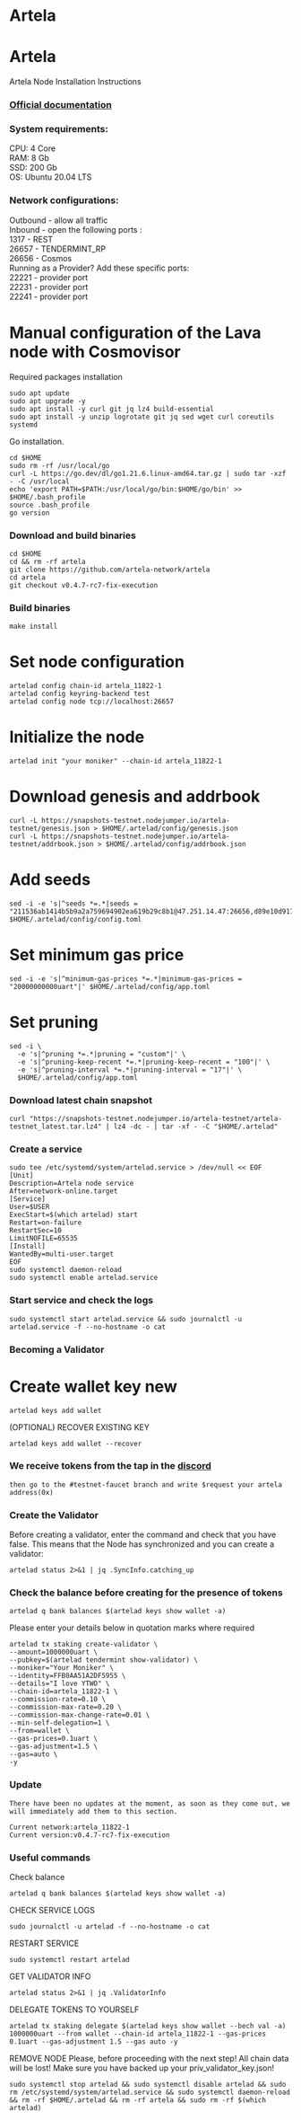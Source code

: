 # Artela

# Artela
Artela Node Installation Instructions </br>
### [Official documentation](https://docs.artela.network/develop/validate/Validators)

### System requirements: </br>
CPU: 4 Core </br>
RAM: 8 Gb </br>
SSD: 200 Gb </br>
OS: Ubuntu 20.04 LTS </br>

### Network configurations: </br>
Outbound - allow all traffic </br>
Inbound - open the following ports :</br>
1317 - REST </br>
26657 - TENDERMINT_RP </br>
26656 - Cosmos </br>
Running as a Provider? Add these specific ports: </br>
22221 - provider port </br>
22231 - provider port </br>
22241 - provider port </br>
    
# Manual configuration of the Lava node with Cosmovisor
Required packages installation </br>
```
sudo apt update
sudo apt upgrade -y
sudo apt install -y curl git jq lz4 build-essential
sudo apt install -y unzip logrotate git jq sed wget curl coreutils systemd
```

Go installation.
```
cd $HOME
sudo rm -rf /usr/local/go
curl -L https://go.dev/dl/go1.21.6.linux-amd64.tar.gz | sudo tar -xzf - -C /usr/local
echo 'export PATH=$PATH:/usr/local/go/bin:$HOME/go/bin' >> $HOME/.bash_profile
source .bash_profile
go version
```

### Download and build binaries
```
cd $HOME
cd && rm -rf artela
git clone https://github.com/artela-network/artela
cd artela
git checkout v0.4.7-rc7-fix-execution
```

### Build binaries
```
make install
```


# Set node configuration
```
artelad config chain-id artela_11822-1
artelad config keyring-backend test
artelad config node tcp://localhost:26657
```

# Initialize the node
```
artelad init "your moniker" --chain-id artela_11822-1
```

# Download genesis and addrbook
```
curl -L https://snapshots-testnet.nodejumper.io/artela-testnet/genesis.json > $HOME/.artelad/config/genesis.json
curl -L https://snapshots-testnet.nodejumper.io/artela-testnet/addrbook.json > $HOME/.artelad/config/addrbook.json
```

# Add seeds
```
sed -i -e 's|^seeds *=.*|seeds = "211536ab1414b5b9a2a759694902ea619b29c8b1@47.251.14.47:26656,d89e10d917f6f7472125aa4c060c05afa78a9d65@47.251.32.165:26656,bec6934fcddbac139bdecce19f81510cb5e02949@47.254.24.106:26656,32d0e4aec8d8a8e33273337e1821f2fe2309539a@47.88.58.36:26656,1bf5b73f1771ea84f9974b9f0015186f1daa4266@47.251.14.47:26656"|' $HOME/.artelad/config/config.toml
```

# Set minimum gas price
```
sed -i -e 's|^minimum-gas-prices *=.*|minimum-gas-prices = "20000000000uart"|' $HOME/.artelad/config/app.toml
```

# Set pruning
```
sed -i \
  -e 's|^pruning *=.*|pruning = "custom"|' \
  -e 's|^pruning-keep-recent *=.*|pruning-keep-recent = "100"|' \
  -e 's|^pruning-interval *=.*|pruning-interval = "17"|' \
  $HOME/.artelad/config/app.toml
```

### Download latest chain snapshot
```
curl "https://snapshots-testnet.nodejumper.io/artela-testnet/artela-testnet_latest.tar.lz4" | lz4 -dc - | tar -xf - -C "$HOME/.artelad"
```

### Create a service
```
sudo tee /etc/systemd/system/artelad.service > /dev/null << EOF
[Unit]
Description=Artela node service
After=network-online.target
[Service]
User=$USER
ExecStart=$(which artelad) start
Restart=on-failure
RestartSec=10
LimitNOFILE=65535
[Install]
WantedBy=multi-user.target
EOF
sudo systemctl daemon-reload
sudo systemctl enable artelad.service
```

### Start service and check the logs
```
sudo systemctl start artelad.service && sudo journalctl -u artelad.service -f --no-hostname -o cat
```

### Becoming a Validator

# Create wallet key new
```
artelad keys add wallet
```

(OPTIONAL) RECOVER EXISTING KEY
```
artelad keys add wallet --recover
```

### We receive tokens from the tap in the [discord](https://discord.com/invite/artela)
```
then go to the #testnet-faucet branch and write $request your artela address(0x)
```

### Create the Validator

Before creating a validator, enter the command and check that you have false. This means that the Node has synchronized and you can create a validator:
```
artelad status 2>&1 | jq .SyncInfo.catching_up
```

### Check the balance before creating for the presence of tokens
```
artelad q bank balances $(artelad keys show wallet -a)
```

Please enter your details below in quotation marks where required

```
artelad tx staking create-validator \
--amount=1000000uart \
--pubkey=$(artelad tendermint show-validator) \
--moniker="Your Moniker" \
--identity=FFB0AA51A2DF5955 \
--details="I love YTWO" \
--chain-id=artela_11822-1 \
--commission-rate=0.10 \
--commission-max-rate=0.20 \
--commission-max-change-rate=0.01 \
--min-self-delegation=1 \
--from=wallet \
--gas-prices=0.1uart \
--gas-adjustment=1.5 \
--gas=auto \
-y 
```

### Update
```
There have been no updates at the moment, as soon as they come out, we will immediately add them to this section.

Current network:artela_11822-1
Current version:v0.4.7-rc7-fix-execution
```

### Useful commands

Check balance
```
artelad q bank balances $(artelad keys show wallet -a)
```

CHECK SERVICE LOGS
```
sudo journalctl -u artelad -f --no-hostname -o cat
```

RESTART SERVICE
```
sudo systemctl restart artelad
```

GET VALIDATOR INFO
```
artelad status 2>&1 | jq .ValidatorInfo
```

DELEGATE TOKENS TO YOURSELF
```
artelad tx staking delegate $(artelad keys show wallet --bech val -a) 1000000uart --from wallet --chain-id artela_11822-1 --gas-prices 0.1uart --gas-adjustment 1.5 --gas auto -y
```

REMOVE NODE
Please, before proceeding with the next step! All chain data will be lost! Make sure you have backed up your priv_validator_key.json!
```
sudo systemctl stop artelad && sudo systemctl disable artelad && sudo rm /etc/systemd/system/artelad.service && sudo systemctl daemon-reload && rm -rf $HOME/.artelad && rm -rf artela && sudo rm -rf $(which artelad) 
```

